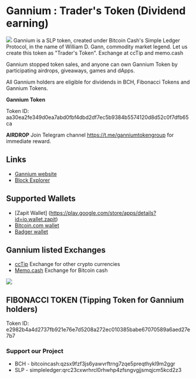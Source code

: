 # Gannium : Trader's Token (Dividend earning)
![](http://tokens.bitcoin.com/32/aa30ea2fe349d0ea7abd0fbf4dbd2df7ec5b9384b5574120d8d52c0f7dfb65ca.png)
Gannium is a SLP token, created under Bitcoin Cash's Simple Ledger Protocol, in the name of William D. Gann, commodity market legend. Let us create this token as "Trader's Token". Exchange at ccTip and memo.cash

Gannium stopped token sales, and anyone can own Gannium Token by participating airdrops, giveaways, games and dApps. 

All Gannium holders are eligible for dividends in BCH, Fibonacci Tokens and Gannium Tokens.

**Gannium Token** 

Token ID: aa30ea2fe349d0ea7abd0fbf4dbd2df7ec5b9384b5574120d8d52c0f7dfb65ca

**AIRDROP** Join Telegram channel https://t.me/ganniumtokengroup for immediate reward. 

## Links

- [Gannium website](https://gannium.decentra.co.in/)
- [Block Explorer](https://explorer.bitcoin.com/bch/token/aa30ea2fe349d0ea7abd0fbf4dbd2df7ec5b9384b5574120d8d52c0f7dfb65ca)

## Supported Wallets

- [Zapit Wallet] (https://play.google.com/store/apps/details?id=io.wallet.zapit) 
- [Bitcoin.com wallet](https://play.google.com/store/search?q=bitcoin.com)
- [Badger wallet](https://play.google.com/store/apps/details?id=com.badgermobile)


## Gannium listed Exchanges

- [ccTip](https://cctip.io) Exchange for other crypto currencies
- [Memo.cash](https://memo.cash) Exchange for Bitcoin cash

![](http://wildbird.decentra.co.in/img/ledgerwallet.jpg)

## FIBONACCI TOKEN (Tipping Token for Gannium holders)
Token ID: e2982b4a4d2737fb921e76e7d5208a272ec010385babe67070589a6aed27e7b7


### Support our Project
- BCH - bitcoincash:qzsx9fzf3js6yawvrftrng7zqe5preqthykl9m2ggr
- SLP - simpleledger:qrc23cxwrhrcl0rhwhp4zfsngvgjjsmqjcm5kcd2z3
